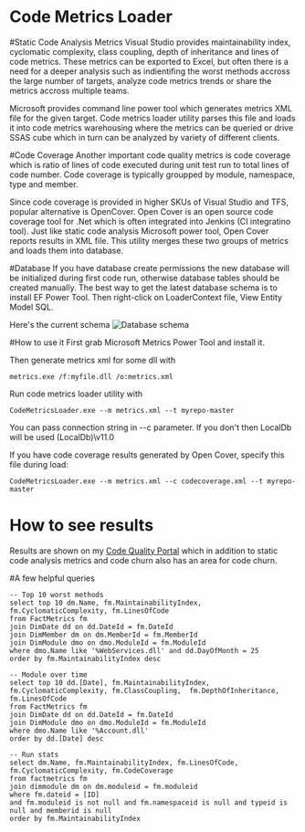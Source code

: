 Code Metrics Loader
=================

#Static Code Analysis Metrics
Visual Studio provides maintainability index, cyclomatic complexity, class coupling, depth of inheritance
and lines of code metrics. These metrics can be exported to Excel, but often there is a need
for a deeper analysis such as indientifing the worst methods accross the large number of targets,
analyze code metrics trends or share the metrics accross multiple teams.

Microsoft provides command line power tool which generates metrics XML file for the
given target. Code metrics loader utility parses this file and loads it into code metrics warehousing
where the metrics can be queried or drive SSAS cube which in turn can be analyzed
by variety of different clients.

#Code Coverage
Another important code quality metrics is code coverage which is ratio of lines of code executed during unit test run
to total lines of code number. Code coverage is typically groupped by module, namespace, type and member.

Since code coverage is provided in higher SKUs of Visual Studio and TFS, popular alternative is OpenCover. Open Cover is an open source
code coverage tool for .Net which is often integrated into Jenkins (CI integratino tool).  Just like static code analysis Microsoft
power tool, Open Cover reports results in XML file. This utility merges these two groups of metrics and loads them into database.

#Database
If you have database create permissions the new database will be initialized during first code run,
otherwise database tables should be created manually. The best way to get the latest database schema
is to install EF Power Tool. Then right-click on LoaderContext file, View Entity Model SQL.

Here's the current schema
![Database schema](/../screenshots/CodeMetricsWarehouse.png?raw=true "Database schema")

#How to use it
First grab Microsoft Metrics Power Tool and install it.

Then generate metrics xml for some dll with

```
metrics.exe /f:myfile.dll /o:metrics.xml
```

Run code metrics loader utility with

```
CodeMetricsLoader.exe --m metrics.xml --t myrepo-master
```

You can pass connection string in --c parameter. If you don't
then LocalDb will be used (LocalDb)\v11.0

If you have code coverage results generated by Open Cover, specify this file during load:

```
CodeMetricsLoader.exe --m metrics.xml --c codecoverage.xml --t myrepo-master
```

# How to see results
Results are shown on my [Code Quality Portal](https://github.com/StanBPublic/CodeQualityPortal) which in 
addition to static code analysis metrics and code churn also has an area for code churn. 


#A few helpful queries

```
-- Top 10 worst methods
select top 10 dm.Name, fm.MaintainabilityIndex, fm.CyclomaticComplexity, fm.LinesOfCode
from FactMetrics fm
join DimDate dd on dd.DateId = fm.DateId
join DimMember dm on dm.MemberId = fm.MemberId
join DimModule dmo on dmo.ModuleId = fm.ModuleId
where dmo.Name like '%WebServices.dll' and dd.DayOfMonth = 25
order by fm.MaintainabilityIndex desc

-- Module over time
select top 10 dd.[Date], fm.MaintainabilityIndex, fm.CyclomaticComplexity, fm.ClassCoupling,  fm.DepthOfInheritance, fm.LinesOfCode
from FactMetrics fm
join DimDate dd on dd.DateId = fm.DateId
join DimModule dmo on dmo.ModuleId = fm.ModuleId
where dmo.Name like '%Account.dll'
order by dd.[Date] desc

-- Run stats
select dm.Name, fm.MaintainabilityIndex, fm.LinesOfCode, fm.CyclomaticComplexity, fm.CodeCoverage
from factmetrics fm
join dimmodule dm on dm.moduleid = fm.moduleid
where fm.dateid = [ID]
and fm.moduleid is not null and fm.namespaceid is null and typeid is null and memberid is null
order by fm.MaintainabilityIndex 
```
